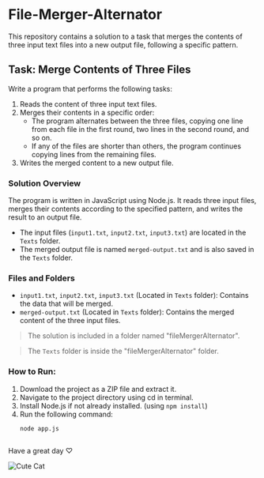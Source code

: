 # File-Merger-Alternator

This repository contains a solution to a task that merges the contents of three input text files into a new output file, following a specific pattern.

## Task: Merge Contents of Three Files
Write a program that performs the following tasks:

1. Reads the content of three input text files.
2. Merges their contents in a specific order:
   - The program alternates between the three files, copying one line from each file in the first round, two lines in the second round, and so on.
   - If any of the files are shorter than others, the program continues copying lines from the remaining files.
3. Writes the merged content to a new output file.

### Solution Overview

The program is written in JavaScript using Node.js. It reads three input files, merges their contents according to the specified pattern, and writes the result to an output file.

- The input files (`input1.txt`, `input2.txt`, `input3.txt`) are located in the `Texts` folder.
- The merged output file is named `merged-output.txt` and is also saved in the `Texts` folder.

### Files and Folders

- `input1.txt`, `input2.txt`, `input3.txt` (Located in `Texts` folder): Contains the data that will be merged.
- `merged-output.txt` (Located in `Texts` folder): Contains the merged content of the three input files.

> The solution is included in a folder named "fileMergerAlternator".

> The `Texts` folder is inside the "fileMergerAlternator" folder.


### How to Run:
1. Download the project as a ZIP file and extract it.
2. Navigate to the project directory using cd in terminal.
3. Install Node.js if not already installed.
(using `npm install`)
4. Run the following command:
   ```bash
   node app.js



Have a great day ♡


![Cute Cat](https://github.com/user-attachments/assets/976879c0-fe8b-4a05-b34c-9ed7a6da8ef6)
